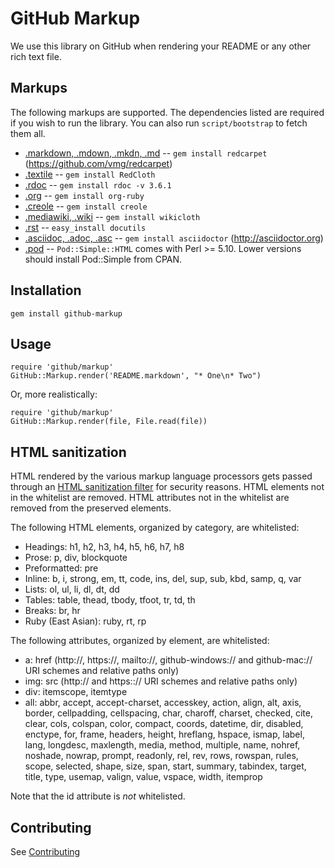 GitHub Markup
=============

We use this library on GitHub when rendering your README or any other
rich text file.

Markups
-------

The following markups are supported.  The dependencies listed are required if
you wish to run the library. You can also run `script/bootstrap` to fetch them all.

* [.markdown, .mdown, .mkdn, .md](http://daringfireball.net/projects/markdown/) -- `gem install redcarpet` (https://github.com/vmg/redcarpet)
* [.textile](http://www.textism.com/tools/textile/) -- `gem install RedCloth`
* [.rdoc](http://rdoc.sourceforge.net/) -- `gem install rdoc -v 3.6.1`
* [.org](http://orgmode.org/) -- `gem install org-ruby`
* [.creole](http://wikicreole.org/) -- `gem install creole`
* [.mediawiki, .wiki](http://www.mediawiki.org/wiki/Help:Formatting) -- `gem install wikicloth`
* [.rst](http://docutils.sourceforge.net/rst.html) -- `easy_install docutils`
* [.asciidoc, .adoc, .asc](http://asciidoc.org/) -- `gem install asciidoctor` (http://asciidoctor.org)
* [.pod](http://search.cpan.org/dist/perl/pod/perlpod.pod) -- `Pod::Simple::HTML`
  comes with Perl >= 5.10. Lower versions should install Pod::Simple from CPAN.

Installation
-----------

    gem install github-markup

Usage
-----

    require 'github/markup'
    GitHub::Markup.render('README.markdown', "* One\n* Two")

Or, more realistically:

    require 'github/markup'
    GitHub::Markup.render(file, File.read(file))

HTML sanitization
-----------------

HTML rendered by the various markup language processors gets passed through an [HTML sanitization filter](https://github.com/jch/html-pipeline/blob/master/lib/html/pipeline/sanitization_filter.rb) for security reasons. HTML elements not in the whitelist are removed. HTML attributes not in the whitelist are removed from the preserved elements.

The following HTML elements, organized by category, are whitelisted:

* Headings: h1, h2, h3, h4, h5, h6, h7, h8
* Prose: p, div, blockquote
* Preformatted: pre
* Inline: b, i, strong, em, tt, code, ins, del, sup, sub, kbd, samp, q, var
* Lists: ol, ul, li, dl, dt, dd
* Tables: table, thead, tbody, tfoot, tr, td, th
* Breaks: br, hr
* Ruby (East Asian): ruby, rt, rp

The following attributes, organized by element, are whitelisted:

* a: href (http://, https://, mailto://, github-windows:// and github-mac:// URI schemes and relative paths only)
* img: src (http:// and https::// URI schemes and relative paths only)
* div: itemscope, itemtype
* all: abbr, accept, accept-charset, accesskey, action, align, alt, axis, border, cellpadding, cellspacing, char, charoff, charset, checked, cite, clear, cols, colspan, color, compact, coords, datetime, dir, disabled, enctype, for, frame, headers, height, hreflang, hspace, ismap, label, lang, longdesc, maxlength, media, method, multiple, name, nohref, noshade, nowrap, prompt, readonly, rel, rev, rows, rowspan, rules, scope, selected, shape, size, span, start, summary, tabindex, target, title, type, usemap, valign, value, vspace, width, itemprop

Note that the id attribute is *not* whitelisted.

Contributing
------------

See [Contributing](CONTRIBUTING.md)
